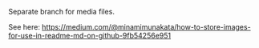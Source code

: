 Separate branch for media files.

See here: https://medium.com/@minamimunakata/how-to-store-images-for-use-in-readme-md-on-github-9fb54256e951
